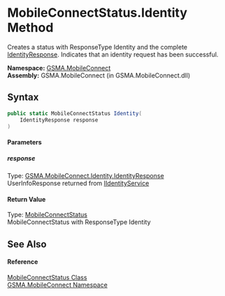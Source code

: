MobileConnectStatus.Identity Method
===================================
Creates a status with ResponseType Identity and the complete [IdentityResponse][1]. Indicates that an identity request has been successful.

**Namespace:** [GSMA.MobileConnect][2]  
**Assembly:** GSMA.MobileConnect (in GSMA.MobileConnect.dll)

Syntax
------

```csharp
public static MobileConnectStatus Identity(
	IdentityResponse response
)
```

#### Parameters

##### *response*
Type: [GSMA.MobileConnect.Identity.IdentityResponse][3]  
UserInfoResponse returned from [IIdentityService][4]

#### Return Value
Type: [MobileConnectStatus][5]  
MobileConnectStatus with ResponseType Identity

See Also
--------

#### Reference
[MobileConnectStatus Class][5]  
[GSMA.MobileConnect Namespace][2]  

[1]: IdentityResponse.md
[2]: ../README.md
[3]: ../../GSMA.MobileConnect.Identity/IdentityResponse/README.md
[4]: ../../GSMA.MobileConnect.Identity/IIdentityService/README.md
[5]: README.md
[6]: ../../_icons/Help.png